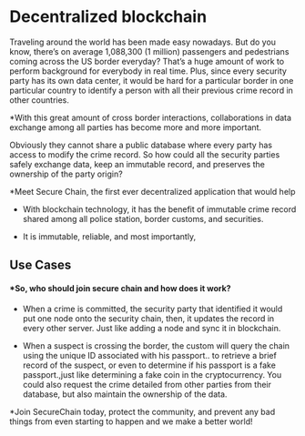 # Decentralized blockchain

Traveling around the world has been made easy nowadays. But do you know, there’s on average 1,088,300 (1 million) passengers and pedestrians coming across the US border everyday? That’s a huge amount of work to perform background for everybody in real time. Plus, since every security party has its own data center, it would be hard for a particular border in one particular country to identify a person with all their previous crime record in other countries. 

*With this great amount of cross border interactions, collaborations in data exchange among all parties has become more and more important. 

Obviously they cannot share a public database where every party has access to modify the crime record. So how could all the security parties safely exchange data, keep an immutable record, and preserves the ownership of the party origin?

*Meet Secure Chain, the first ever decentralized application that would help 

* With blockchain technology, it has the benefit of immutable crime record shared among all police station, border customs, and securities. 

* It is immutable, reliable, and most importantly,  

## Use Cases 
#### *So, who should join secure chain and how does it work?  

* When a crime is committed, the security party that identified it would put one node onto the security chain, then, it updates the record in every other server. Just like adding a node and sync it in blockchain. 

* When a suspect is crossing the border, the custom will query the chain using the unique ID associated with his passport.. to retrieve a brief record of the suspect, or even to determine if his passport is a fake passport.,just like determining a fake coin in the cryptocurrency. You could also request the crime detailed from other parties from their database, but also maintain the ownership of the data. 

*Join SecureChain today, protect the community, and prevent any bad things from even starting to happen and we make a better world! 





